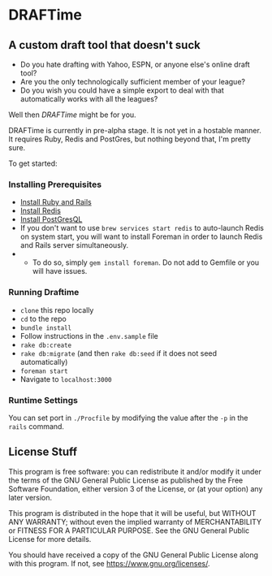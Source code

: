 # DRAFTime

## A custom draft tool that doesn't suck

- Do you hate drafting with Yahoo, ESPN, or anyone else's online draft tool?
- Are you the only technologically sufficient member of your league?
- Do you wish you could have a simple export to deal with that automatically works with all the leagues?

Well then _DRAFTime_ might be for you.

DRAFTime is currently in pre-alpha stage. It is not yet in a hostable manner. It requires Ruby, Redis and PostGres, but nothing beyond that, I'm pretty sure.

To get started:

### Installing Prerequisites

- [Install Ruby and Rails](https://gorails.com/setup/osx/11.0-big-sur)
- [Install Redis](https://gist.github.com/tomysmile/1b8a321e7c58499ef9f9441b2faa0aa8)
- [Install PostGresQL](https://wiki.postgresql.org/wiki/Homebrew)
- If you don't want to use `brew services start redis` to auto-launch Redis on system start, you will want to install Foreman in order to launch Redis and Rails server simultaneously.
- - To do so, simply `gem install foreman`. Do not add to Gemfile or you will have issues.

### Running Draftime

- `clone` this repo locally
- `cd` to the repo
- `bundle install`
- Follow instructions in the `.env.sample` file
- `rake db:create`
- `rake db:migrate` (and then `rake db:seed` if it does not seed automatically)
- `foreman start`
- Navigate to `localhost:3000`

### Runtime Settings

You can set port in `./Procfile` by modifying the value after the `-p` in the `rails` command.

## License Stuff

This program is free software: you can redistribute it and/or modify
it under the terms of the GNU General Public License as published by
the Free Software Foundation, either version 3 of the License, or
(at your option) any later version.

This program is distributed in the hope that it will be useful,
but WITHOUT ANY WARRANTY; without even the implied warranty of
MERCHANTABILITY or FITNESS FOR A PARTICULAR PURPOSE. See the
GNU General Public License for more details.

You should have received a copy of the GNU General Public License
along with this program. If not, see <https://www.gnu.org/licenses/>.
